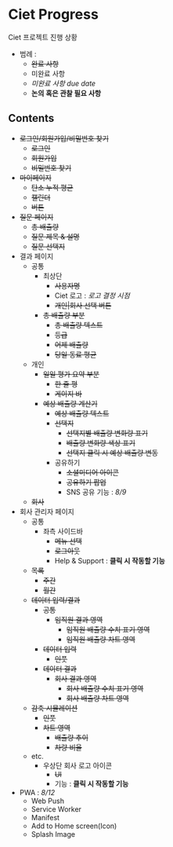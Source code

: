 # Ciet Progress

Ciet 프로젝트 진행 상황

- 범례 :
  - ~~완료 사항~~
  - 미완료 사항
  - _미완료 사항 due date_
  - **논의 혹은 관찰 필요 사항**

## Contents

- ~~로그인/회원가입/비밀번호 찾기~~
  - ~~로그인~~
  - ~~회원가입~~
  - ~~비밀번호 찾기~~
- ~~마이페이지~~
  - ~~탄소 누적 평균~~
  - ~~캘린더~~
  - ~~버튼~~
- ~~질문 페이지~~
  - ~~총 배출량~~
  - ~~질문 제목 & 설명~~
  - ~~질문 선택지~~
- 결과 페이지
  - 공통
    - 최상단
      - ~~사용자명~~
      - Ciet 로고 : _로고 결정 시점_
      - ~~개인|회사 선택 버튼~~
    - ~~총 배출량 부분~~
      - ~~총 배출량 텍스트~~
      - ~~등급~~
      - ~~어제 배출량~~
      - ~~당일 동료 평균~~
  - 개인
    - ~~일일 평가 요약 부분~~
      - ~~한 줄 평~~
      - ~~게이지 바~~
    - ~~예상 배출량 계산기~~
      - ~~예상 배출량 텍스트~~
      - ~~선택지~~
        - ~~선택지별 배출량 변화량 표기~~
        - ~~배출량 변화량 색상 표기~~
        - ~~선택지 클릭 시 예상 배출량 변동~~
      - 공유하기
        - ~~소셜미디어 아이콘~~
        - ~~공유하기 팝업~~
        - SNS 공유 기능 : _8/9_
  - ~~회사~~
- 회사 관리자 페이지
  - 공통
    - 좌측 사이드바
      - ~~메뉴 선택~~
      - ~~로그아웃~~
      - Help & Support : **클릭 시 작동할 기능**
  - ~~목록~~
    - ~~주간~~
    - ~~월간~~
  - ~~데이터 입력/결과~~
    - ~~공통~~
      - ~~임직원 결과 영역~~
        - ~~임직원 배출량 수치 표기 영역~~
        - ~~임직원 배출량 차트 영역~~
    - ~~데이터 입력~~
      - ~~인풋~~
    - ~~데이터 결과~~
      - ~~회사 결과 영역~~
        - ~~회사 배출량 수치 표기 영역~~
        - ~~회사 배출량 차트 영역~~
  - ~~감축 시뮬레이션~~
    - ~~인풋~~
    - ~~차트 영역~~
      - ~~배출량 추이~~
      - ~~차량 비율~~
  - etc.
    - 우상단 회사 로고 아이콘
      - ~~UI~~
      - 기능 : **클릭 시 작동할 기능**
- PWA : _8/12_
  - Web Push
  - Service Worker
  - Manifest
  - Add to Home screen(Icon)
  - Splash Image
